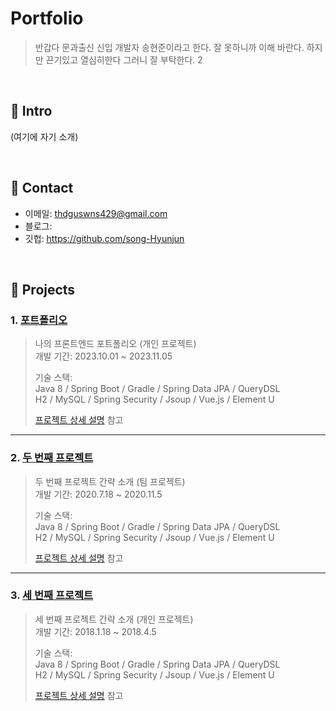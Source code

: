 # Portfolio
> 반갑다 문과출신 신입 개발자 송현준이라고 한다.
> 잘 못하니까 이해 바란다.
> 하지만 끈기있고 열심히한다 그러니 잘 부탁한다.
2
</br>

## :pushpin: Intro
(여기에 자기 소개)

</br>

## :pushpin: Contact
- 이메일: thdguswns429@gmail.com
- 블로그: 
- 깃헙: https://github.com/song-Hyunjun

</br>

## :pushpin: Projects
### 1. [포트폴리오]([https://github.com/2023-SMHRD-KDT-IOT-4/Repo](https://github.com/pyth1007/Dolbom))
>나의 프론트엔드 포트폴리오 (개인 프로젝트)  
>개발 기간: 2023.10.01 ~ 2023.11.05  
>  
>기술 스택:  
>Java 8 / Spring Boot / Gradle / Spring Data JPA / QueryDSL  
>H2 / MySQL / Spring Security / Jsoup / Vue.js / Element U  
>  
>[프로젝트 상세 설명]([https://github.com/2021-SMHRD-KDT-AI-15/SNSRepo](https://github.com/pyth1007/Dolbom)) 참고

---

### 2. [두 번째 프로젝트]([https://github.com/JungHyung2/gitio.io](https://github.com/pyth1007/Dolbom))
>두 번째 프로젝트 간략 소개  (팀 프로젝트)  
>개발 기간: 2020.7.18 ~ 2020.11.5  
>  
>기술 스택:  
>Java 8 / Spring Boot / Gradle / Spring Data JPA / QueryDSL  
>H2 / MySQL / Spring Security / Jsoup / Vue.js / Element U  
>  
>[프로젝트 상세 설명]([https://github.com/JungHyung2/gitio.io](https://github.com/pyth1007/Dolbom)) 참고

---

### 3. [세 번째 프로젝트](https://github.com/JungHyung2/gitio.io)
>세 번째 프로젝트 간략 소개  (개인 프로젝트)  
>개발 기간: 2018.1.18 ~ 2018.4.5  
>  
>기술 스택:  
>Java 8 / Spring Boot / Gradle / Spring Data JPA / QueryDSL  
>H2 / MySQL / Spring Security / Jsoup / Vue.js / Element U  
>  
>[프로젝트 상세 설명](https://github.com/JungHyung2/gitio.io) 참고
